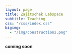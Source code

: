 ```yaml
---
layout: page
title: Zajitschek Labspace
subtitle: Teaching
css: "/css/index.css"
bigimg:
  - "/img/construction2.png" 
---
```



 **coming soon**
